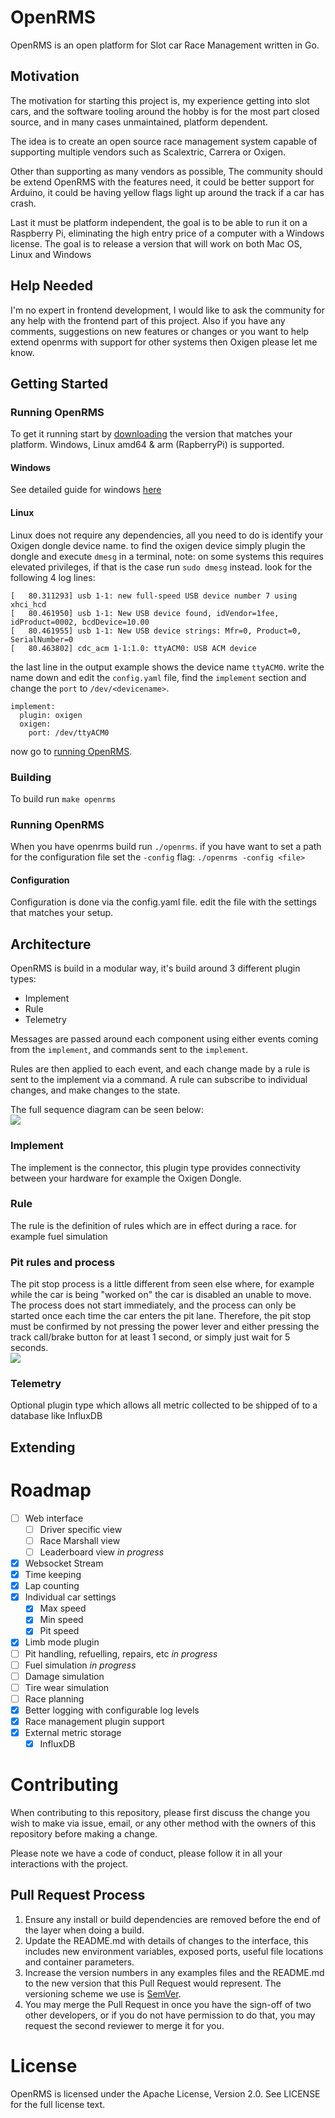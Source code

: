# OpenRMS
OpenRMS is an open platform for Slot car Race Management written in Go.

## Motivation
The motivation for starting this project is, my experience getting into
slot cars, and the software tooling around the hobby is for the most part
closed source, and in many cases unmaintained, platform dependent.

The idea is to create an open source race management system capable of
supporting multiple vendors such as Scalextric, Carrera or Oxigen.

Other than supporting as many vendors as possible, The community should
be extend OpenRMS with the features need, it could be better support for
Arduino, it could be having yellow flags light up around the track if a
car has crash.

Last it must be platform independent, the goal is to be able to run it
on a Raspberry Pi, eliminating the high entry price of a computer with
a Windows license. The goal is to release a version that will work on
both Mac OS, Linux and Windows

## Help Needed
I'm no expert in frontend development, I would like to ask the community
for any help with the frontend part of this project. Also if you have any
comments, suggestions on new features or changes or you want to help
extend openrms with support for other systems then Oxigen please let me
know.

## Getting Started
### Running OpenRMS
To get it running start by [downloading](https://github.com/qvistgaard/openrms/releases) the version that matches your platform.
Windows, Linux amd64 & arm (RapberryPi) is supported.

#### Windows
See detailed guide for windows [here](docs/getting-started/windows.md)

#### Linux
Linux does not require any dependencies, all you need to do is identify your Oxigen
dongle device name. to find the oxigen device simply plugin the dongle and execute
`dmesg` in a terminal, note: on some systems this requires elevated privileges, if
that is the case run `sudo dmesg` instead.
look for the following 4 log lines:

```
[   80.311293] usb 1-1: new full-speed USB device number 7 using xhci_hcd
[   80.461950] usb 1-1: New USB device found, idVendor=1fee, idProduct=0002, bcdDevice=10.00
[   80.461955] usb 1-1: New USB device strings: Mfr=0, Product=0, SerialNumber=0
[   80.463802] cdc_acm 1-1:1.0: ttyACM0: USB ACM device
```
the last line in the output example shows the device name `ttyACM0`. write the name down and 
edit the `config.yaml` file, find the `implement` section and change the `port` to 
`/dev/<devicename>`.

```
implement:
  plugin: oxigen
  oxigen:
    port: /dev/ttyACM0
```
now go to [running OpenRMS](#running-openrms).

### Building
To build run `make openrms`

### Running OpenRMS
When you have openrms build run `./openrms`. if you have want to set
a path for the configuration file set the `-config` flag: `./openrms -config <file>`

#### Configuration
Configuration is done via the config.yaml file. edit the file with the settings that matches your setup.

## Architecture
OpenRMS is build in a modular way, it's build around 3 different plugin
types:

- Implement
- Rule
- Telemetry

Messages are passed around each component using either events coming
from the `implement`, and commands sent to the `implement`.

Rules are then applied to each event, and each change made by a rule
is sent to the implement via a command. A rule can subscribe to individual
changes, and make changes to the state.

The full sequence diagram can be seen below:  
![](docs/charts/sequence-architecture.svg)

### Implement
The implement is the connector, this plugin type provides connectivity
between your hardware for example the Oxigen Dongle.

### Rule
The rule is the definition of rules which are in effect during a race.
for example fuel simulation

### Pit rules and process
The pit stop process is a little different from seen else where, for example
while the car is being "worked on" the car is disabled an unable to move. The
process does not start immediately, and the process can only be started once
each time the car enters the pit lane. Therefore, the pit stop must be confirmed
by not pressing the power lever and either pressing the track call/brake button 
for at least 1 second, or simply just wait for 5 seconds.  
![](docs/charts/pit-stop.svg)


### Telemetry
Optional plugin type which allows all metric collected to be shipped of
to a database like InfluxDB

## Extending

# Roadmap
- [ ] Web interface
  - [ ] Driver specific view
  - [ ] Race Marshall view
  - [ ] Leaderboard view *in progress*
- [X] Websocket Stream
- [X] Time keeping
- [X] Lap counting
- [X] Individual car settings
  - [X] Max speed
  - [X] Min speed
  - [X] Pit speed
- [X] Limb mode plugin
- [ ] Pit handling, refuelling, repairs, etc *in progress*
- [ ] Fuel simulation *in progress*
- [ ] Damage simulation
- [ ] Tire wear simulation
- [ ] Race planning
- [X] Better logging with configurable log levels
- [X] Race management plugin support
- [X] External metric storage
  - [X] InfluxDB

# Contributing
When contributing to this repository, please first discuss the change you wish to make via issue,
email, or any other method with the owners of this repository before making a change.

Please note we have a code of conduct, please follow it in all your interactions with the project.

## Pull Request Process

1. Ensure any install or build dependencies are removed before the end of the layer when doing a
   build.
2. Update the README.md with details of changes to the interface, this includes new environment
   variables, exposed ports, useful file locations and container parameters.
3. Increase the version numbers in any examples files and the README.md to the new version that this
   Pull Request would represent. The versioning scheme we use is [SemVer](http://semver.org/).
4. You may merge the Pull Request in once you have the sign-off of two other developers, or if you
   do not have permission to do that, you may request the second reviewer to merge it for you.

# License
OpenRMS is licensed under the Apache License, Version 2.0. See LICENSE for
the full license text.
